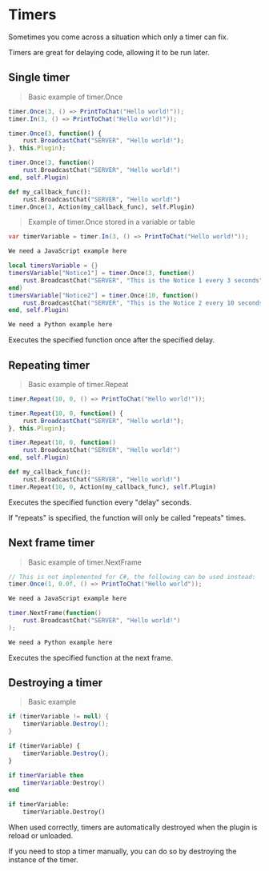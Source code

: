 # Timers

Sometimes you come across a situation which only a timer can fix.

Timers are great for delaying code, allowing it to be run later.

## Single timer

> Basic example of timer.Once

``` csharp
timer.Once(3, () => PrintToChat("Hello world!"));
timer.In(3, () => PrintToChat("Hello world!"));
```

``` javascript
timer.Once(3, function() {
    rust.BroadcastChat("SERVER", "Hello world!");
}, this.Plugin);
```

``` lua
timer.Once(3, function()
    rust.BroadcastChat("SERVER", "Hello world!")
end, self.Plugin)
```

``` python
def my_callback_func():
    rust.BroadcastChat("SERVER", "Hello world!")
timer.Once(3, Action(my_callback_func), self.Plugin)
```

> Example of timer.Once stored in a variable or table

``` csharp
var timerVariable = timer.In(3, () => PrintToChat("Hello world!"));
```

``` javascript
We need a JavaScript example here
```

``` lua
local timersVariable = {}
timersVariable["Notice1"] = timer.Once(3, function()
    rust.BroadcastChat("SERVER", "This is the Notice 1 every 3 seconds")
end)
timersVariable["Notice2"] = timer.Once(10, function()
    rust.BroadcastChat("SERVER", "This is the Notice 2 every 10 seconds")
end, self.Plugin)
```

``` python
We need a Python example here
```

Executes the specified function once after the specified delay.  

## Repeating timer

> Basic example of timer.Repeat

``` csharp
timer.Repeat(10, 0, () => PrintToChat("Hello world!"));
```

``` javascript
timer.Repeat(10, 0, function() {
    rust.BroadcastChat("SERVER", "Hello world!");
}, this.Plugin);
```

``` lua
timer.Repeat(10, 0, function()
    rust.BroadcastChat("SERVER", "Hello world!")
end, self.Plugin)
```

``` python
def my_callback_func():
    rust.BroadcastChat("SERVER", "Hello world!")
timer.Repeat(10, 0, Action(my_callback_func), self.Plugin)
```

Executes the specified function every "delay" seconds.

If "repeats" is specified, the function will only be called "repeats" times.  

## Next frame timer

> Basic example of timer.NextFrame

``` csharp
// This is not implemented for C#, the following can be used instead:
timer.Once(1, 0.0f, () => PrintToChat("Hello world"));
```

``` javascript
We need a JavaScript example here
```

``` lua
timer.NextFrame(function()
    rust.BroadcastChat("SERVER", "Hello world!")
);
```

``` python
We need a Python example here
```

Executes the specified function at the next frame.  

## Destroying a timer

> Basic example

``` csharp
if (timerVariable != null) {
    timerVariable.Destroy();
}
```

``` javascript
if (timerVariable) {
    timerVariable.Destroy();
}
```

``` lua
if timerVariable then
    timerVariable:Destroy()
end
```

``` python
if timerVariable:
    timerVariable.Destroy()
```

When used correctly, timers are automatically destroyed when the plugin is reload or unloaded.

If you need to stop a timer manually, you can do so by destroying the instance of the timer.
